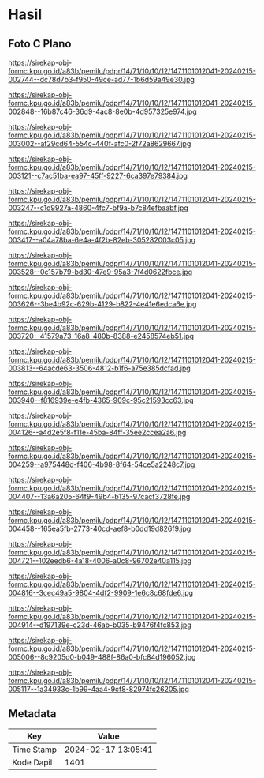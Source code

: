 # Hasil

## Foto C Plano

https://sirekap-obj-formc.kpu.go.id/a83b/pemilu/pdpr/14/71/10/10/12/1471101012041-20240215-002744--dc78d7b3-f950-49ce-ad77-1b6d59a49e30.jpg

https://sirekap-obj-formc.kpu.go.id/a83b/pemilu/pdpr/14/71/10/10/12/1471101012041-20240215-002848--16b87c46-36d9-4ac8-8e0b-4d957325e974.jpg

https://sirekap-obj-formc.kpu.go.id/a83b/pemilu/pdpr/14/71/10/10/12/1471101012041-20240215-003002--af29cd64-554c-440f-afc0-2f72a8629667.jpg

https://sirekap-obj-formc.kpu.go.id/a83b/pemilu/pdpr/14/71/10/10/12/1471101012041-20240215-003121--c7ac51ba-ea97-45ff-9227-6ca397e79384.jpg

https://sirekap-obj-formc.kpu.go.id/a83b/pemilu/pdpr/14/71/10/10/12/1471101012041-20240215-003247--c1d9927a-4860-4fc7-bf9a-b7c84efbaabf.jpg

https://sirekap-obj-formc.kpu.go.id/a83b/pemilu/pdpr/14/71/10/10/12/1471101012041-20240215-003417--a04a78ba-6e4a-4f2b-82eb-305282003c05.jpg

https://sirekap-obj-formc.kpu.go.id/a83b/pemilu/pdpr/14/71/10/10/12/1471101012041-20240215-003528--0c157b79-bd30-47e9-95a3-7f4d0622fbce.jpg

https://sirekap-obj-formc.kpu.go.id/a83b/pemilu/pdpr/14/71/10/10/12/1471101012041-20240215-003626--3be4b92c-629b-4129-b822-4e41e6edca6e.jpg

https://sirekap-obj-formc.kpu.go.id/a83b/pemilu/pdpr/14/71/10/10/12/1471101012041-20240215-003720--41579a73-16a8-480b-8388-e2458574eb51.jpg

https://sirekap-obj-formc.kpu.go.id/a83b/pemilu/pdpr/14/71/10/10/12/1471101012041-20240215-003813--64acde63-3506-4812-b1f6-a75e385dcfad.jpg

https://sirekap-obj-formc.kpu.go.id/a83b/pemilu/pdpr/14/71/10/10/12/1471101012041-20240215-003940--f816939e-e4fb-4365-909c-95c21593cc63.jpg

https://sirekap-obj-formc.kpu.go.id/a83b/pemilu/pdpr/14/71/10/10/12/1471101012041-20240215-004126--a4d2e5f8-f11e-45ba-84ff-35ee2ccea2a6.jpg

https://sirekap-obj-formc.kpu.go.id/a83b/pemilu/pdpr/14/71/10/10/12/1471101012041-20240215-004259--a975448d-f406-4b98-8f64-54ce5a2248c7.jpg

https://sirekap-obj-formc.kpu.go.id/a83b/pemilu/pdpr/14/71/10/10/12/1471101012041-20240215-004407--13a6a205-64f9-49b4-b135-97cacf3728fe.jpg

https://sirekap-obj-formc.kpu.go.id/a83b/pemilu/pdpr/14/71/10/10/12/1471101012041-20240215-004458--165ea5fb-2773-40cd-aef8-b0dd19d826f9.jpg

https://sirekap-obj-formc.kpu.go.id/a83b/pemilu/pdpr/14/71/10/10/12/1471101012041-20240215-004721--102eedb6-4a18-4006-a0c8-96702e40a115.jpg

https://sirekap-obj-formc.kpu.go.id/a83b/pemilu/pdpr/14/71/10/10/12/1471101012041-20240215-004816--3cec49a5-9804-4df2-9909-1e6c8c68fde6.jpg

https://sirekap-obj-formc.kpu.go.id/a83b/pemilu/pdpr/14/71/10/10/12/1471101012041-20240215-004914--d197139e-c23d-46ab-b035-b9476f4fc853.jpg

https://sirekap-obj-formc.kpu.go.id/a83b/pemilu/pdpr/14/71/10/10/12/1471101012041-20240215-005006--8c9205d0-b049-488f-86a0-bfc84d196052.jpg

https://sirekap-obj-formc.kpu.go.id/a83b/pemilu/pdpr/14/71/10/10/12/1471101012041-20240215-005117--1a34933c-1b99-4aa4-9cf8-82974fc26205.jpg


## Metadata

| Key        | Value               |
| ---------- | ------------------- |
| Time Stamp | 2024-02-17 13:05:41 |
| Kode Dapil | 1401                |



